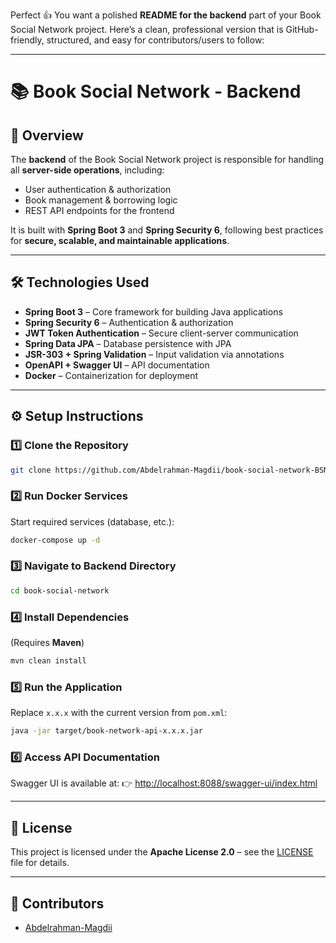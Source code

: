 Perfect 👍 You want a polished **README for the backend** part of your Book Social Network project. Here’s a clean, professional version that is GitHub-friendly, structured, and easy for contributors/users to follow:

---

# 📚 Book Social Network - Backend

## 📝 Overview

The **backend** of the Book Social Network project is responsible for handling all **server-side operations**, including:

* User authentication & authorization
* Book management & borrowing logic
* REST API endpoints for the frontend

It is built with **Spring Boot 3** and **Spring Security 6**, following best practices for **secure, scalable, and maintainable applications**.

---

## 🛠️ Technologies Used

* **Spring Boot 3** – Core framework for building Java applications
* **Spring Security 6** – Authentication & authorization
* **JWT Token Authentication** – Secure client-server communication
* **Spring Data JPA** – Database persistence with JPA
* **JSR-303 + Spring Validation** – Input validation via annotations
* **OpenAPI + Swagger UI** – API documentation
* **Docker** – Containerization for deployment

---

## ⚙️ Setup Instructions

### 1️⃣ Clone the Repository

```bash
git clone https://github.com/Abdelrahman-Magdii/book-social-network-BSN-.git
```

### 2️⃣ Run Docker Services

Start required services (database, etc.):

```bash
docker-compose up -d
```

### 3️⃣ Navigate to Backend Directory

```bash
cd book-social-network
```

### 4️⃣ Install Dependencies

(Requires **Maven**)

```bash
mvn clean install
```

### 5️⃣ Run the Application

Replace `x.x.x` with the current version from `pom.xml`:

```bash
java -jar target/book-network-api-x.x.x.jar
```

### 6️⃣ Access API Documentation

Swagger UI is available at:
👉 [http://localhost:8088/swagger-ui/index.html](http://localhost:8088/swagger-ui/index.html)

---

## 📜 License

This project is licensed under the **Apache License 2.0** – see the [LICENSE](LICENSE) file for details.

---

## 👥 Contributors

* [Abdelrahman-Magdii](https://github.com/Abdelrahman-Magdii.git)
